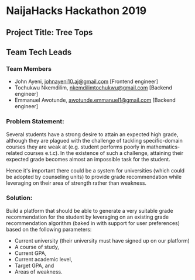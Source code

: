 # NaijaHacks Hackathon 2019

## Project Title: Tree Tops
## Team Tech Leads

### Team Members

- John Ayeni, johnayeni10.aj@gmail.com [Frontend engineer]
- Tochukwu Nkemdilim, nkemdilimtochukwu@gmail.com [Backend engineer]
- Emmanuel Awotunde, awotunde.emmanuel1@gmail.com [Backend engineer]

### Problem Statement:
Several students have a strong desire to attain an expected high grade, although they are plagued with the challenge of tackling specific-domain courses they are weak at (e.g. student performs poorly in mathematics-related courses e.t.c). In the existence of such a challenge, attaining their expected grade becomes almost an impossible task for the student.

Hence it's important there could be a system for universities (which could be adopted by counseling units) to provide grade recommendation while leveraging on their area of strength rather than weakness.

### Solution:
Build a platform that should be able to generate a very suitable grade recommendation for the student by leveraging on an existing grade recommendation algorithm (baked in with support for user preferences) based on the following parameters:
 - Current university (their university must have signed up on our platform)
 - A course of study,
 - Current GPA,
 - Current academic level,
 - Target GPA, and 
 - Areas of weakness.
